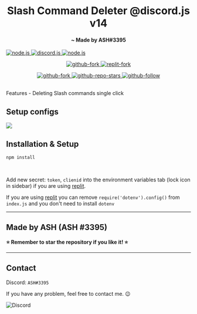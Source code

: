 <h1 align="center">
   Slash Command Deleter @discord.js v14 
</h1>
<h4 align="center"> ~ Made by ASH#3395</h4
   
   

<p align="center">

<a href="https://nodejs.org/en/download/">

   <img src="https://img.shields.io/badge/node-16.9.x-brightgreen?style=for-the-badge" alt="node.js">

</a>

<a href="https://github.com/discordjs/discord.js/">

   <img src="https://img.shields.io/badge/discord.js-v14-blue?style=for-the-badge" alt="discord.js">

</a>

<a href="https://github.com/Ash-smile/interaction-deleter-discordjs-v14">

  <img src="https://img.shields.io/badge/version-latest-red?style=for-the-badge" alt="node.js">

</a>

</p>
   

<p align="center">

   

<a href="https://github.com/Ash-smile/interaction-deleter-discordjs-v14/fork">

   <img src="https://img.shields.io/badge/Fork-github-blueviolet?logo=githubactions&logoColor=white&style=for-the-badge" alt="github-fork">

</a>

   

<a href="https://replit.com/@logezh/Dsc">

   <img src="https://img.shields.io/badge/Fork-Replit-white?logo=githubactions&logoColor=white&style=for-the-badge" alt="replit-fork">

</a>

   

</p>

<p align="center">

<a href="https://github.com/Ash-smile/interaction-deleter-discordjs-v14">

   <img src="https://img.shields.io/github/forks/Ash-smile/interaction-deleter-discordjs-v14?logo=githubactions&logoColor=success&style=social" alt="github-fork">

</a>

<a href="https://github.com/Ash-smile/interaction-deleter-discordjs-v14">

   <img src="https://img.shields.io/github/stars/Ash-smile/interaction-deleter-discordjs-v14?label=Stars&logo=ReverbNation&&logoColor=yellow&style=social" alt="github-repo-stars">

</a>

<a href="https://github.com/Nathaniel-VFX">

   <img src="https://img.shields.io/github/followers/Ash-smile?label=Follow&logo=github&style=social" alt="github-follow">

</a>

  

</p>


<br>
Features
- Deleting Slash commands single click 

## Setup configs
<img src="https://media.discordapp.net/attachments/996257607541071982/1079440647381061762/IMG_20230226_220128.jpg"/>

## Installation & Setup
```
npm install
```
<br />

Add new secret: `token`, `clienid` into the environment variables tab (lock icon in sidebar) if you are using [replit](https://replit.com/).

If you are using [replit](https://replit.com/) you can remove `require('dotenv').config()` from `index.js` and you don't need to install `dotenv`

---
## Made by ASH (ASH #3395)
**⭐ Remember to star the repository if you like it! ⭐**

---

## Contact
Discord: `ASH#3395`

If you have any problem, feel free to contact me. 😉

<img src="https://media.discordapp.net/attachments/996257607541071982/1079442473149009951/IMG_20230226_220840.jpg" alt="Discord"/>

